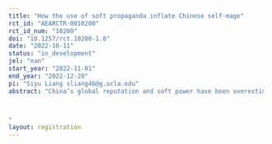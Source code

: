 ```yaml
---
title: "How the use of soft propaganda inflate Chinese self-mage"
rct_id: "AEARCTR-0010200"
rct_id_num: "10200"
doi: "10.1257/rct.10200-1.0"
date: "2022-10-11"
status: "in_development"
jel: "nan"
start_year: "2022-11-01"
end_year: "2022-12-20"
pi: "Siyu Liang sliang46@g.ucla.edu"
abstract: "China’s global reputation and soft power have been overestimated by the Chinese public (Huang 2021). What leads to the inflated national image? How the use of propaganda shapes the Chinese public’s national image? Huang (2021) posits that Chinese propaganda, with its omnipresent praise of the country and censorship of negative news, explains the escalating national narcissism. In recent years, the Chinese government has shifted part of the propaganda from traditional media to social media, as it is more widespread and targets a larger audience. Using an online survey experiment, I examine the effectiveness of positive foreign views in increasing the credibility of Chinese propaganda and whether such exposure results in the overconfident Chinese public regarding their world reputation.

"
layout: registration
---
```


